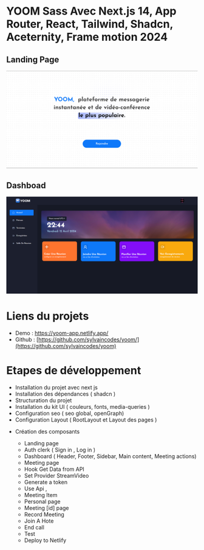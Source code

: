 # YOOM Sass Avec Next.js 14, App Router, React, Tailwind, Shadcn, Aceternity, Frame motion 2024


## Landing Page
![Screenshot](https://github.com/sylvaincodes/screenshots_for_app/blob/main/yoom.jpg)


## Dashboad
![Screenshot](https://github.com/sylvaincodes/screenshots_for_app/blob/main/yoom-dashboard.jpg)


# Liens du projets

- Demo : https://yoom-app.netlify.app/
- Github : [https://github.com/sylvaincodes/yoom/](https://github.com/sylvaincodes/yoom)

# Etapes de développement

- Installation du projet avec next js
- Installation des dépendances ( shadcn )
- Structuration du projet
- Installation du kit UI ( couleurs, fonts, media-queries )
- Configuration seo ( seo global, openGraph)
- Configuration Layout ( RootLayout et Layout des pages )
+ Création des composants

    - Landing page
    - Auth clerk (  Sign in , Log in )
    - Dashboard ( Header, Footer, Sidebar, Main content, Meeting actions)
    - Meeting page
    - Hook Get Data from API
    - Set Provider StreamVideo
    - Generate a token 
    - Use Api , 
    - Meeting Item
    - Personal page
    - Meeting [id] page
    - Record Meeting
    - Join A Hote
    - End call
    - Test
    - Deploy to Netlify

